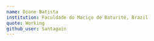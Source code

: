 ```yaml
---
name: Dione Batista
institution: Faculdade do Maciço de Baturité, Brazil
quote: Working
github_user: Santagain
---
```

